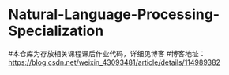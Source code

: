 # Natural-Language-Processing-Specialization

#本仓库为存放相关课程课后作业代码，详细见博客
#博客地址：https://blog.csdn.net/weixin_43093481/article/details/114989382

